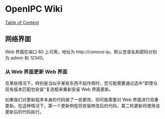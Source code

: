 # OpenIPC Wiki
[Table of Content](../README.md)

网络界面 
---------------------

Web 界面在端口 80 上可用，地址为 _http://camera-ip_。默认登录名和密码分别为 _admin_ 和 _12345_。

### 从 Web 界面更新 Web 界面

在某些情况下，特别是当似乎某些东西不起作用时，您可能需要通过选中"即使与现有版本匹配也安装"复选框来重新安装 Web 界面更新。

如果我们对更新程序本身的代码做了一些更改，则可能需要对 Web 界面进行双重更新。在这种情况下，第一个更新例程将安装修改后的代码，第二轮更新将使用该更新后的代码执行。

